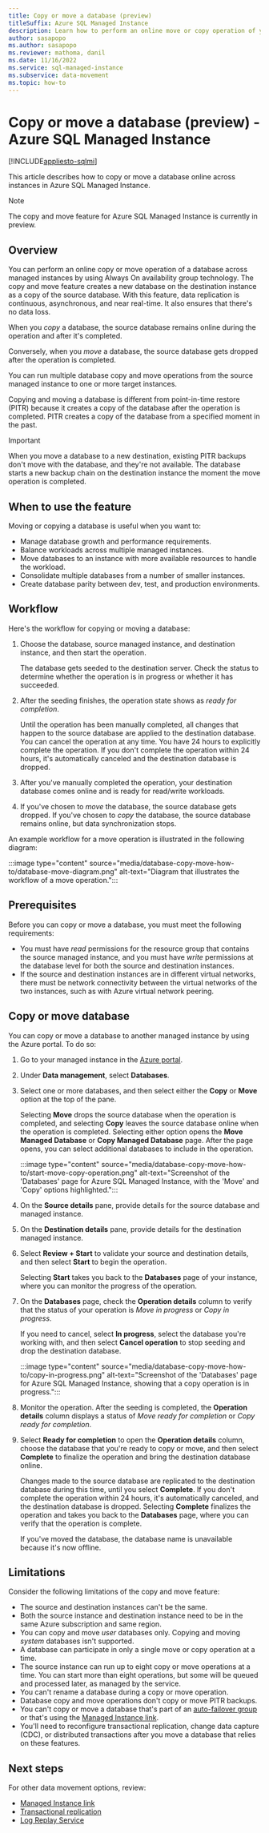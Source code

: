 ```yaml
---
title: Copy or move a database (preview)
titleSuffix: Azure SQL Managed Instance
description: Learn how to perform an online move or copy operation of your database across instances for Azure SQL Managed Instance.
author: sasapopo
ms.author: sasapopo
ms.reviewer: mathoma, danil
ms.date: 11/16/2022
ms.service: sql-managed-instance
ms.subservice: data-movement
ms.topic: how-to
---
```

# Copy or move a database (preview) - Azure SQL Managed Instance 
[!INCLUDE[appliesto-sqlmi](../includes/appliesto-sqlmi.md)]

This article describes how to copy or move a database online across instances in Azure SQL Managed Instance. 

> [!NOTE]
> The copy and move feature for Azure SQL Managed Instance is currently in preview. 

## Overview

You can perform an online copy or move operation of a database across managed instances by using Always On availability group technology. The copy and move feature creates a new database on the destination instance as a copy of the source database. With this feature, data replication is continuous, asynchronous, and near real-time. It also ensures that there's no data loss. 

When you *copy* a database, the source database remains online during the operation and after it's completed. 

Conversely, when you *move* a database, the source database gets dropped after the operation is completed. 

You can run multiple database copy and move operations from the source managed instance to one or more target instances. 

Copying and moving a database is different from point-in-time restore (PITR) because it creates a copy of the database after the operation is completed. PITR creates a copy of the database from a specified moment in the past. 

> [!IMPORTANT]
> When you move a database to a new destination, existing PITR backups don't move with the database, and they're not available. The database starts a new backup chain on the destination instance the moment the move operation is completed. 

## When to use the feature 

Moving or copying a database is useful when you want to: 

- Manage database growth and performance requirements.
- Balance workloads across multiple managed instances. 
- Move databases to an instance with more available resources to handle the workload.
- Consolidate multiple databases from a number of smaller instances. 
- Create database parity between dev, test, and production environments. 

## Workflow 

Here's the workflow for copying or moving a database: 

1. Choose the database, source managed instance, and destination instance, and then start the operation. 
   
   The database gets seeded to the destination server. Check the status to determine whether the operation is in progress or whether it has succeeded. 
1. After the seeding finishes, the operation state shows as *ready for completion*. 

   Until the operation has been manually completed, all changes that happen to the source database are applied to the destination database. You can cancel the operation at any time. You have 24 hours to explicitly complete the operation. If you don't complete the operation within 24 hours, it's automatically canceled and the destination database is dropped. 
1. After you've manually completed the operation, your destination database comes online and is ready for read/write workloads. 
1. If you've chosen to *move* the database, the source database gets dropped. If you've chosen to *copy* the database, the source database remains online, but data synchronization stops. 

An example workflow for a move operation is illustrated in the following diagram: 

:::image type="content" source="media/database-copy-move-how-to/database-move-diagram.png" alt-text="Diagram that illustrates the workflow of a move operation.":::

## Prerequisites 

Before you can copy or move a database, you must meet the following requirements: 

- You must have *read* permissions for the resource group that contains the source managed instance, and you must have *write* permissions at the database level for both the source and destination instances. 
- If the source and destination instances are in different virtual networks, there must be network connectivity between the virtual networks of the two instances, such as with Azure virtual network peering. 

## Copy or move database 

You can copy or move a database to another managed instance by using the Azure portal. To do so: 

1. Go to your managed instance in the [Azure portal](https://portal.azure.com).
1. Under **Data management**, select **Databases**.
1. Select one or more databases, and then select either the **Copy** or **Move** option at the top of the pane. 

    Selecting **Move** drops the source database when the operation is completed, and selecting **Copy** leaves the source database online when the operation is completed. Selecting either option opens the **Move Managed Database** or **Copy Managed Database** page. After the page opens, you can select additional databases to include in the operation. 

   :::image type="content" source="media/database-copy-move-how-to/start-move-copy-operation.png" alt-text="Screenshot of the 'Databases' page for Azure SQL Managed Instance, with the 'Move' and 'Copy' options highlighted.":::

1. On the **Source details** pane, provide details for the source database and managed instance. 
1. On the **Destination details** pane, provide details for the destination managed instance. 
1. Select **Review + Start** to validate your source and destination details, and then select **Start** to begin the operation. 

   Selecting **Start** takes you back to the **Databases** page of your instance, where you can monitor the progress of the operation. 
1. On the **Databases** page, check the **Operation details** column to verify that the status of your operation is *Move in progress* or *Copy in progress*. 

   If you need to cancel, select **In progress**, select the database you're working with, and then select **Cancel operation** to stop seeding and drop the destination database. 

   :::image type="content" source="media/database-copy-move-how-to/copy-in-progress.png" alt-text="Screenshot of the 'Databases' page for Azure SQL Managed Instance, showing that a copy operation is in progress.":::

1. Monitor the operation. After the seeding is completed, the **Operation details** column displays a status of *Move ready for completion* or *Copy ready for completion*. 
1. Select **Ready for completion** to open the **Operation details** column, choose the database that you're ready to copy or move, and then select **Complete** to finalize the operation and bring the destination database online. 

    Changes made to the source database are replicated to the destination database during this time, until you select **Complete**. If you don't complete the operation within 24 hours, it's automatically canceled, and the destination database is dropped. Selecting **Complete** finalizes the operation and takes you back to the **Databases** page, where you can verify that the operation is complete.
    
    If you've moved the database, the database name is unavailable because it's now offline. 


## Limitations

Consider the following limitations of the copy and move feature:

- The source and destination instances can't be the same. 
- Both the source instance and destination instance need to be in the same Azure subscription and same region. 
- You can copy and move *user* databases only. Copying and moving *system* databases isn't supported. 
- A database can participate in only a single move or copy operation at a time. 
- The source instance can run up to eight copy or move operations at a time. You can start more than eight operations, but some will be queued and processed later, as managed by the service. 
- You can't rename a database during a copy or move operation. 
- Database copy and move operations don't copy or move PITR backups. 
- You can't copy or move a database that's part of an [auto-failover group](auto-failover-group-sql-mi.md) or that's using the [Managed Instance link](managed-instance-link-feature-overview.md). 
- You'll need to reconfigure transactional replication, change data capture (CDC), or distributed transactions after you move a database that relies on these features. 

## Next steps

For other data movement options, review: 

- [Managed Instance link](managed-instance-link-feature-overview.md)
- [Transactional replication](replication-transactional-overview.md)
- [Log Replay Service](log-replay-service-overview.md)
